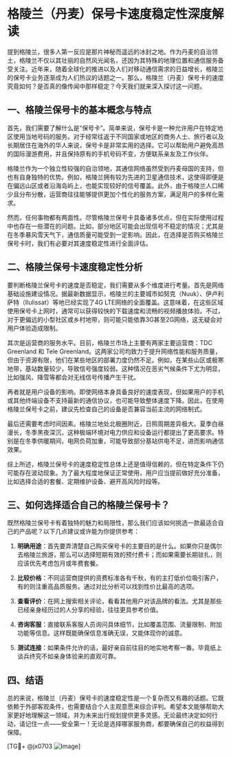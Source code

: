 # 格陵兰（丹麦）保号卡速度稳定性深度解读

提到格陵兰，很多人第一反应是那片神秘而遥远的冰封之地。作为丹麦的自治领土，格陵兰不仅以其壮丽的自然风光闻名，还因为其特殊的地理位置和通信服务备受关注。近年来，随着全球化的推进以及人们对移动通信需求的日益增长，格陵兰的保号卡业务逐渐成为人们热议的话题之一。那么，格陵兰（丹麦）保号卡的速度究竟如何？是否真的像传闻中那样稳定？今天我们就来深入探讨这一问题。

## 一、格陵兰保号卡的基本概念与特点

首先，我们需要了解什么是“保号卡”。简单来说，保号卡是一种允许用户在特定地区使用当地号码的服务。对于经常往返于不同国家或地区的商务人士、旅行者以及长期居住在海外的华人来说，保号卡是非常实用的选择。它可以帮助用户避免高昂的国际漫游费用，并且保持原有的手机号码不变，方便联系亲友及工作伙伴。

格陵兰作为一个独立性较强的自治领地，其通信网络虽然受到丹麦母国的支持，但也有自身独特的优势。例如，格陵兰拥有较为先进的卫星通信技术，这使得即便是在偏远山区或者沿海岛屿上，也能实现较好的信号覆盖。此外，由于格陵兰人口稀少且分布分散，运营商往往能够提供更加个性化的服务方案，满足用户的多样化需求。

然而，任何事物都有两面性。尽管格陵兰保号卡具备诸多优点，但在实际使用过程中也存在一些潜在的问题。比如，部分地区可能会出现信号不稳定的情况；尤其是在冬季暴风雪天气下，通信质量可能受到一定影响。因此，在选择是否购买格陵兰保号卡时，我们有必要对其速度稳定性进行全面评估。

## 二、格陵兰保号卡速度稳定性分析

要判断格陵兰保号卡的速度是否稳定，我们需要从多个维度进行考量。首先是网络基础设施建设情况。据最新数据显示，格陵兰的主要城市如努克（Nuuk）、伊卢利萨特（Ilulissat）等地已经实现了4G LTE网络的全面覆盖。这意味着，在这些区域使用保号卡上网时，通常可以获得较快的下载速度和流畅的视频播放体验。不过，对于更偏远的小型社区或乡村地带，则可能只能依靠3G甚至2G网络，这无疑会对用户体验造成限制。

其次是运营商的服务水平。目前，格陵兰市场上主要有两家主要运营商：TDC Greenland 和 Tele Greenland。这两家公司均致力于提升网络性能和服务质量，但由于资源有限，他们在某些地区的部署力度仍然不足。例如，在某些山区或极寒地带，基站数量较少，导致信号强度较弱。这种情况在恶劣气候条件下尤为明显，比如强风、降雪等都会对无线信号传播产生干扰。

再者就是用户设备的影响。即使网络本身具备良好的速度表现，但如果用户的手机或其他终端设备不支持最新的通信协议，也可能导致整体速度下降。因此，在使用格陵兰保号卡之前，建议先检查自己的设备是否兼容当前主流的网络制式。

最后还需要考虑时间因素。格陵兰地处北极圈附近，日照周期差异极大。夏季白昼漫长，冬季黑夜深沉，这种极端环境对电力供应和设备运行都提出了更高要求。特别是在冬季供暖期间，电网负荷加重，可能导致部分基站供电不足，进而影响通信效果。

综上所述，格陵兰保号卡的速度稳定性总体上还是值得信赖的，但在特定条件下仍可能存在波动现象。为了最大程度地保证正常使用，用户应当提前做好充分准备，比如选择合适的套餐、定期维护设备、避开高风险时段等。

## 三、如何选择适合自己的格陵兰保号卡？

既然格陵兰保号卡有着独特的魅力和局限性，那么我们应该如何挑选一款最适合自己的产品呢？以下几点建议或许能为你提供参考：

1. **明确用途**：首先要弄清楚自己购买保号卡的主要目的是什么。如果你只是偶尔去格陵兰旅游，那么可以选择短期有效的预付费卡；而如果需要长期驻扎，则应该优先考虑包月或年费套餐。
   
2. **比较价格**：不同运营商提供的资费标准各有千秋，有的主打低价位吸引客户，有的则注重高品质服务。通过对比分析可以找到性价比最高的选项。

3. **查看评价**：在网上搜索相关评论，看看其他用户对该品牌的看法。尤其是那些已经亲身经历过的人分享的经验，往往更具参考价值。

4. **咨询客服**：直接联系客服人员询问具体细节，比如覆盖范围、流量限制、附加功能等信息。这样既能确保信息准确无误，又能体现你的诚意。

5. **测试连接**：如果条件允许的话，最好亲自前往目的地实地考察一番。毕竟纸上谈兵终究不如亲身体验来的直观可靠。

## 四、结语

总的来说，格陵兰（丹麦）保号卡的速度稳定性是一个复杂而又有趣的话题。它既依赖于外部客观条件，也需要结合个人主观意愿来综合评判。希望本文能够帮助大家更好地理解这一领域，并为未来出行规划提供更多灵感。无论最终决定如何行动，请记住一点——安全第一！无论是选择哪家服务商，都要确保自己的权益得到保障。

[TG💪+ @jx0703 ![Image](https://github.com/user-attachments/assets/dbca1d08-cadb-493c-b0ec-ad6f7a83f270)]